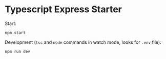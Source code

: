 # Typescript Express Starter

Start:

    npm start

Development (`tsc` and `node` commands in watch mode, looks for `.env` file):

    npm run dev
